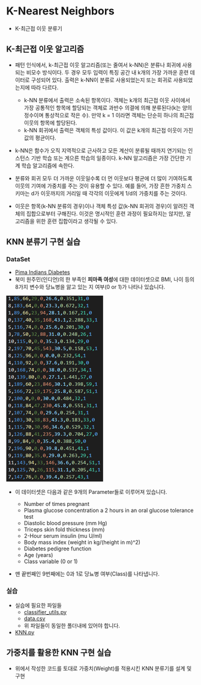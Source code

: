 # K-Nearest Neighbors

- K-최근접 이웃 분류기

## K-최근접 이웃 알고리즘

- 패턴 인식에서, k-최근접 이웃 알고리즘(또는 줄여서 k-NN)은 분류나 회귀에 사용되는 비모수 방식이다. 두 경우 모두 입력이 특징 공간 내 k개의 가장 가까운 훈련 데이터로 구성되어 있다. 출력은 k-NN이 분류로 사용되었는지 또는 회귀로 사용되었는지에 따라 다르다.
	- k-NN 분류에서 출력은 소속된 항목이다. 객체는 k개의 최근접 이웃 사이에서 가장 공통적인 항목에 할당되는 객체로 과반수 의결에 의해 분류된다(k는 양의 정수이며 통상적으로 작은 수). 만약 k = 1 이라면 객체는 단순히 하나의 최근접 이웃의 항목에 할당된다.
	- k-NN 회귀에서 출력은 객체의 특성 값이다. 이 값은 k개의 최근접 이웃이 가진 값의 평균이다.

- k-NN은 함수가 오직 지역적으로 근사하고 모든 계산이 분류될 때까지 연기되는 인스턴스 기반 학습 또는 게으른 학습의 일종이다. k-NN 알고리즘은 가장 간단한 기계 학습 알고리즘에 속한다.

- 분류와 회귀 모두 더 가까운 이웃일수록 더 먼 이웃보다 평균에 더 많이 기여하도록 이웃의 기여에 가중치를 주는 것이 유용할 수 있다. 예를 들어, 가장 흔한 가중치 스키마는 d가 이웃까지의 거리일 때 각각의 이웃에게 1/d의 가중치를 주는 것이다.

- 이웃은 항목(k-NN 분류의 경우)이나 객체 특성 값(k-NN 회귀의 경우)이 알려진 객체의 집합으로부터 구해진다. 이것은 명시적인 훈련 과정이 필요하지는 않지만, 알고리즘을 위한 훈련 집합이라고 생각될 수 있다.

## KNN 분류기 구현 실습

### DataSet
- [Pima Indians Diabetes](https://www.kaggle.com/uciml/pima-indians-diabetes-database)
- 북미 원주민(인디언)의 한 부족인 **피마족 여성**에 대한 데이터셋으로 BMI, 나이 등의 8가지 변수와 당뇨병을 앓고 있는 지 여부(0 or 1)가 나타나 있습니다.

![dataset](./Images/dataset.png)

- 이 데이터셋은 다음과 같은 9개의 Parameter들로 이루어져 있습니다.
	- Number of times pregnant
	- Plasma glucose concentration a 2 hours in an oral glucose tolerance test
	- Diastolic blood pressure (mm Hg)
	- Triceps skin fold thickness (mm)
	- 2-Hour serum insulin (mu U/ml)
	- Body mass index (weight in kg/(height in m)^2)
	- Diabetes pedigree function
	- Age (years)
	- Class variable (0 or 1)

- 맨 끝번째인 9번째에는 0과 1로 당뇨병 여부(Class)를 나타냅니다.

### 실습

- 실습에 필요한 파일들
	- [classifier_utils.py](./classifier_utils.py)
	- [data.csv](./data.csv)
	- 위 파일들이 동일한 폴더내에 있어야 합니다.
- [KNN.py](./KNN.py)

## 가중치를 활용한 KNN 구현 실습

- 위에서 작성한 코드를 토대로 가중치(Weight)를 적용시킨 KNN 분류기를 설계 및 구현

